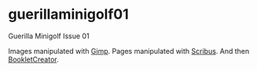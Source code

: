 # guerillaminigolf01
Guerilla Minigolf Issue 01

Images manipulated with [Gimp](http://gimp.org).
Pages manipulated with [Scribus](http://scribus.net).
And then [BookletCreator](http://bookletcreator.com).
